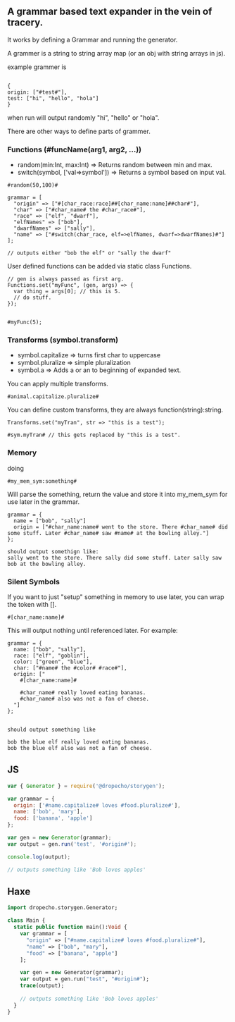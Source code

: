 ## A grammar based text expander in the vein of tracery.

It works by defining a Grammar and running the generator.

A grammer is a string to string array map (or an obj with string arrays in js).

example grammer is
```

{
origin: ["#test#"],
test: ["hi", "hello", "hola"]
}

```

when run will output randomly "hi", "hello" or "hola".

There are other ways to define parts of grammer.

### Functions (#funcName(arg1, arg2, ...))
- random(min:Int, max:Int) => Returns random between min and max.
- switch(symbol, ['val=>symbol']) => Returns a symbol based on input val.

```
#random(50,100)#
```


```
grammar = [
  "origin" => ["#[char_race:race]##[char_name:name]##char#"],
  "char" => ["#char_name# the #char_race#"],
  "race" => ["elf", "dwarf"],
  "elfNames" => ["bob"],
  "dwarfNames" => ["sally"],
  "name" => ["#switch(char_race, elf=>elfNames, dwarf=>dwarfNames)#"]
];

// outputs either "bob the elf" or "sally the dwarf"

```

User defined functions can be added via static class Functions.

```
// gen is always passed as first arg.
Functions.set("myFunc", (gen, args) => {
  var thing = args[0]; // this is 5.
  // do stuff.
});


#myFunc(5);
```


### Transforms (symbol.transform)

- symbol.capitalize => turns first char to uppercase
- symbol.pluralize => simple pluralization 
- symbol.a => Adds a or an to beginning of expanded text. 


You can apply multiple transforms.

```
#animal.capitalize.pluralize#
```

You can define custom transforms, they are always function(string):string.

```
Transforms.set("myTran", str => "this is a test");

#sym.myTran# // this gets replaced by "this is a test".
```

### Memory

doing 
```
#my_mem_sym:something#
```

Will parse the something, return the value and store it into my_mem_sym for use later in the grammar.

```
grammar = {
  name = ["bob", "sally"]
  origin = ["#char_name:name# went to the store. There #char_name# did some stuff. Later #char_name# saw #name# at the bowling alley."]
};

should output somethign like:
sally went to the store. There sally did some stuff. Later sally saw bob at the bowling alley. 

```

### Silent Symbols

If you want to just "setup" something in memory to use later, you can wrap
the token with [].

```
#[char_name:name]#
```

This will output nothing until referenced later. For example:

```
grammar = {
  name: ["bob", "sally"],
  race: ["elf", "goblin"],
  color: ["green", "blue"],
  char: ["#name# the #color# #race#"],
  origin: ["
    #[char_name:name]#

    #char_name# really loved eating bananas.
    #char_name# also was not a fan of cheese.
  "]
};


should output something like 

bob the blue elf really loved eating bananas.
bob the blue elf also was not a fan of cheese.

```



## JS

```js
var { Generator } = require('@dropecho/storygen');

var grammar = {
  origin: ['#name.capitalize# loves #food.pluralize#'],
  name: ['bob', 'mary'],
  food: ['banana', 'apple']
};

var gen = new Generator(grammar);
var output = gen.run('test', '#origin#');

console.log(output);

// outputs something like 'Bob loves apples'

```


## Haxe

```haxe
import dropecho.storygen.Generator;

class Main {
  static public function main():Void {
    var grammar = [
      "origin" => ["#name.capitalize# loves #food.pluralize#"],
      "name" => ["bob", "mary"],
      "food" => ["banana", "apple"]
    ];

    var gen = new Generator(grammar);
    var output = gen.run("test", "#origin#");
    trace(output);
    
    // outputs something like 'Bob loves apples'
  }
}

```
